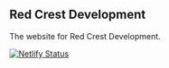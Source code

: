 ## Red Crest Development

The website for Red Crest Development.

[![Netlify Status](https://api.netlify.com/api/v1/badges/6c74e858-055c-4160-8d94-ef49e3c704de/deploy-status)](https://app.netlify.com/sites/red-crest-development/deploys)
